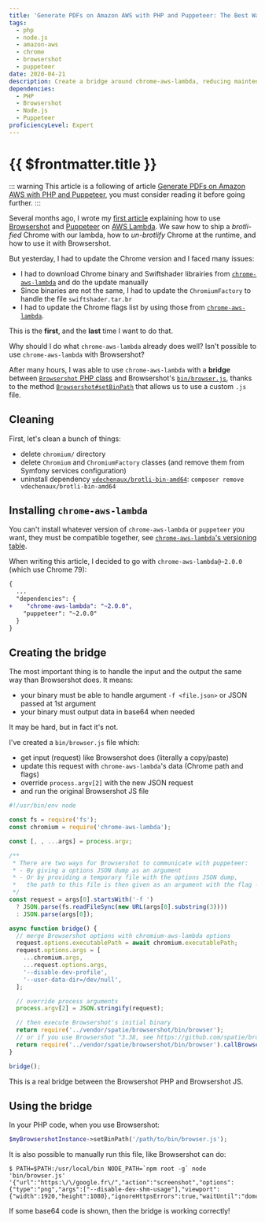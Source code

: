 ```yaml
---
title: 'Generate PDFs on Amazon AWS with PHP and Puppeteer: The Best Way'
tags:
  - php
  - node.js
  - amazon-aws
  - chrome
  - browsershot
  - puppeteer
date: 2020-04-21
description: Create a bridge around chrome-aws-lambda, reducing maintenance and working time and exhaust.
dependencies:
  - PHP
  - Browsershot
  - Node.js
  - Puppeteer
proficiencyLevel: Expert
---
```


# {{ $frontmatter.title }}

<PostMeta class="mt-2" :date="$frontmatter.date" :tags="$frontmatter.tags" :lang="$frontmatter.lang" />

::: warning
This article is a following of article [Generate PDFs on Amazon AWS with PHP and Puppeteer](./2020-01-02-generate-pdfs-on-amazon-aws-with-php-and-puppeteer.md), you must consider reading it before going further.
:::

Several months ago, I wrote my [first article](./2020-01-02-generate-pdfs-on-amazon-aws-with-php-and-puppeteer.md) explaining how to use [Browsershot](https://github.com/spatie/browsershot) and [Puppeteer](https://github.com/puppeteer/puppeteer) on [AWS Lambda](https://aws.amazon.com/en/lambda/).
We saw how to ship a _brotli-fied_ Chrome with our lambda, how to _un-brotlify_ Chrome at the runtime, and how to use it with Browsershot.

But yesterday, I had to update the Chrome version and I faced many issues:

- I had to download Chrome binary and Swiftshader librairies from [`chrome-aws-lambda`](https://github.com/alixaxel/chrome-aws-lambda/tree/master/bin) and do the update manually
- Since binaries are not the same, I had to update the `ChromiumFactory` to handle the file `swiftshader.tar.br`
- I had to update the Chrome flags list by using those from [`chrome-aws-lambda`](https://github.com/alixaxel/chrome-aws-lambda/blob/91f24fdfa87d51eca640cea5ed862d8ba46ca78e/source/index.js#L72-L129).

This is the **first**, and the **last** time I want to do that.

Why should I do what `chrome-aws-lambda` already does well? Isn't possible to use `chrome-aws-lambda` with Browsershot?

After many hours, I was able to use `chrome-aws-lambda` with a **bridge** between [`Browsershot` PHP class](https://github.com/spatie/browsershot/blob/b05da314fe465bceca366179ba4488681f69880d/src/Browsershot.php) and Browsershot's [`bin/browser.js`](https://github.com/spatie/browsershot/blob/b05da314fe465bceca366179ba4488681f69880d/bin/browser.js), thanks to the method [`Browsershot#setBinPath`](https://github.com/spatie/browsershot#custom-binary-path) that allows us to use a custom `.js` file.

## Cleaning

First, let's clean a bunch of things:

- delete `chromium/` directory
- delete `Chromium` and `ChromiumFactory` classes (and remove them from Symfony services configuration)
- uninstall dependency [`vdechenaux/brotli-bin-amd64`](https://github.com/vdechenaux/brotli-bin-amd64): `composer remove vdechenaux/brotli-bin-amd64`

## Installing `chrome-aws-lambda`

You can't install whatever version of `chrome-aws-lambda` or `puppeteer` you want, they must be compatible together, see [`chrome-aws-lambda`'s versioning table](https://github.com/alixaxel/chrome-aws-lambda#versioning).

When writing this article, I decided to go with `chrome-aws-lambda@~2.0.0` (which use Chrome 79):

```diff
{
  ...
  "dependencies": {
+    "chrome-aws-lambda": "~2.0.0",
    "puppeteer": "~2.0.0"
  }
}
```

## Creating the bridge

The most important thing is to handle the input and the output the same way than Browsershot does. It means:

- your binary must be able to handle argument `-f <file.json>` or JSON passed at 1st argument
- your binary must output data in base64 when needed

It may be hard, but in fact it's not.

I've created a `bin/browser.js` file which:

- get input (request) like Browsershot does (literally a copy/paste)
- update this request with `chrome-aws-lambda`'s data (Chrome path and flags)
- override `process.argv[2]` with the new JSON request
- and run the original Browsershot JS file

```js
#!/usr/bin/env node

const fs = require('fs');
const chromium = require('chrome-aws-lambda');

const [, , ...args] = process.argv;

/**
 * There are two ways for Browsershot to communicate with puppeteer:
 * - By giving a options JSON dump as an argument
 * - Or by providing a temporary file with the options JSON dump,
 *   the path to this file is then given as an argument with the flag -f
 */
const request = args[0].startsWith('-f ')
  ? JSON.parse(fs.readFileSync(new URL(args[0].substring(3))))
  : JSON.parse(args[0]);

async function bridge() {
  // merge Browsershot options with chromium-aws-lambda options
  request.options.executablePath = await chromium.executablePath;
  request.options.args = [
    ...chromium.args,
    ...request.options.args,
    '--disable-dev-profile',
    '--user-data-dir=/dev/null',
  ];

  // override process arguments
  process.argv[2] = JSON.stringify(request);

  // then execute Browsershot's initial binary
  return require('../vendor/spatie/browsershot/bin/browser');
  // or if you use Browsershot ^3.38, see https://github.com/spatie/browsershot/pull/399
  return require('../vendor/spatie/browsershot/bin/browser').callBrowser(chromium.puppeteer);
}

bridge();
```

This is a real bridge between the Browsershot PHP and Browsershot JS.

## Using the bridge

In your PHP code, when you use Browsershot:

```php
$myBrowsershotInstance->setBinPath('/path/to/bin/browser.js');
```

It is also possible to manually run this file, like Browsershot can do:

```console
$ PATH=$PATH:/usr/local/bin NODE_PATH=`npm root -g` node 'bin/browser.js' '{"url":"https:\/\/google.fr\/","action":"screenshot","options":{"type":"png","args":["--disable-dev-shm-usage"],"viewport":{"width":1920,"height":1080},"ignoreHttpsErrors":true,"waitUntil":"domcontentloaded"}}'
```

If some base64 code is shown, then the bridge is working correctly!
